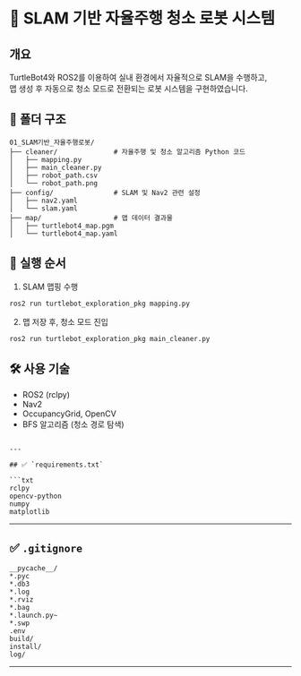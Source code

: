 # 🧭 SLAM 기반 자율주행 청소 로봇 시스템

## 개요
TurtleBot4와 ROS2를 이용하여 실내 환경에서 자율적으로 SLAM을 수행하고,  
맵 생성 후 자동으로 청소 모드로 전환되는 로봇 시스템을 구현하였습니다.

## 📁 폴더 구조
```
01_SLAM기반_자율주행로봇/
├── cleaner/              # 자율주행 및 청소 알고리즘 Python 코드
│   ├── mapping.py
│   ├── main_cleaner.py
│   ├── robot_path.csv
│   └── robot_path.png
├── config/               # SLAM 및 Nav2 관련 설정
│   ├── nav2.yaml
│   └── slam.yaml
├── map/                  # 맵 데이터 결과물
│   ├── turtlebot4_map.pgm
│   └── turtlebot4_map.yaml
```

## 🚀 실행 순서

1. SLAM 맵핑 수행  
```bash
ros2 run turtlebot_exploration_pkg mapping.py
```

2. 맵 저장 후, 청소 모드 진입  
```bash
ros2 run turtlebot_exploration_pkg main_cleaner.py
```

## 🛠 사용 기술
- ROS2 (rclpy)
- Nav2
- OccupancyGrid, OpenCV
- BFS 알고리즘 (청소 경로 탐색)
```

---

## ✅ `requirements.txt`

```txt
rclpy
opencv-python
numpy
matplotlib
```

---

## ✅ `.gitignore`

```gitignore
__pycache__/
*.pyc
*.db3
*.log
*.rviz
*.bag
*.launch.py~
*.swp
.env
build/
install/
log/
```

---
